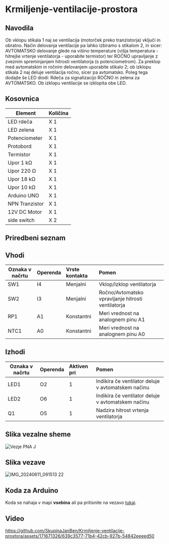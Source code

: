 # Krmiljenje-ventilacije-prostora
## Navodila
Ob vklopu stikala 1 naj se ventilacija (motorček preko tranzistorja) vključi in obratno. Način delovanja ventilacije pa lahko izbiramo s stikalom 2, in sicer: AVTOMATSKO delovanje glede na višino temperature (višja temperatura - hitrejše vrtenje ventilatorja - uporabite termistor) ter ROČNO upravljanje z zveznim spreminjanjem hitrosti ventilatorja (s potenciometrom). Za preklop med avtomatskim in ročnim delovanjem uporabite stikalo 2; ob izklopu stikala 2 naj deluje ventilacija ročno, sicer pa avtomatsko. Poleg tega dodajte še LED diodi: Rdeča za signalizacijo ROČNO in zelena za AVTOMATSKO. Ob izklopu ventilacije se izklopita obe LED.

## Kosovnica
|     Element       |   Količina     |
|-------------------|:---------------|
|  LED rdeča        |    X 1         |         
|  LED zelena       |    X 1         |         
|  Potenciometer    |    X 1         |         
|  Protobord        |    X 1         |    
|  Termistor        |    X 1         |
|  Upor  1 kΩ       |    X 1         |
|  Upor  220 Ω      |    X 1         |
|  Upor  18 kΩ      |    X 1         |
|  Upor  10 kΩ      |    X 1         |
|  Arduino UNO      |    X 1         |
|  NPN Tranzistor   |    X 1         |
|  12V DC Motor     |    X 1         |
|  side switch      |    X 2         |


## Priredbeni seznam
## Vhodi
|     Oznaka v načrtu      |   Operenda     |   Vrste kontakta   |   Pomen    |   
|-------------|:--------------|:--------------------|:------------------|
|  SW1        |    I4         |    Menjalni         |   Vklop/Izklop ventilatorja       |        
|  SW2        |    I3         |    Menjalni         |   Ročno/Avtomatsko vpravljanje hitrosti ventilatorja      |            
|  RP1        |    A1         |    Konstantni       |   Meri vrednost na analognem pinu A1        |            
|  NTC1       |    A0         |    Konstantni       |   Meri vrednost na analognem pinu A0        |   


## Izhodi
|     Oznaka v načrtu      |   Operenda     |   Aktiven pri   |   Pomen    |   
|-------------|:--------------|:--------------------|:------------------|
|  LED1       |    O2         |    1         |    Indikira če ventilator deluje v avtomatskem načinu      |        
|  LED2       |    O6         |    1         |    Indikira če ventilator deluje v avtomatskem načinu       |            
|  Q1         |    O5         |    1         |    Nadzira hitrost vrtenja ventilatorja        |                



## Slika vezalne sheme
![Vezje PNA J](https://github.com/SkupinaJanBen/Krmiljenje-ventilacije-prostora/assets/171671326/ad7c515a-6d1a-403d-acbe-4c6d96e60a2e)


## Slika vezave
![IMG_20240611_091513 22](https://github.com/SkupinaJanBen/Krmiljenje-ventilacije-prostora/assets/171671326/16601ab5-b801-4eaa-a215-46586464c80d)

## Koda za Arduino

Koda se nahaja v mapi __vsebina__ ali pa pritisnite na vezavo [tukaj](https://github.com/SkupinaJanBen/Krmiljenje-ventilacije-prostora/blob/main/vsebina/JanUBenMpnakoda.ino).

## Video 
https://github.com/SkupinaJanBen/Krmiljenje-ventilacije-prostora/assets/171671326/639c3577-71b4-42cb-927b-54842eeeed50

